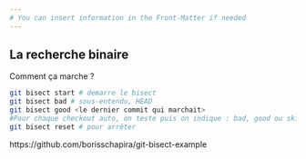```yaml
---
# You can insert information in the Front-Matter if needed
---
```

## La recherche binaire

Comment ça marche ?

```bash
git bisect start # demarre le bisect
git bisect bad # sous-entendu, HEAD
git bisect good <le dernier commit qui marchait>
#Pour chaque checkout auto, on teste puis on indique : bad, good ou skip
git bisect reset # pour arrêter
```

<aside class="notes">
  https://github.com/borisschapira/git-bisect-example
</aside>
